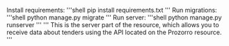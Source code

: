 Install requirements:
'''shell
pip install requirements.txt
'''
Run migrations:
'''shell
python manage.py migrate
'''
Run server:
'''shell
python manage.py runserver
'''
'''
This is the server part of the resource, which allows you to receive data about tenders using the API located on the Prozorro resource.
'''
